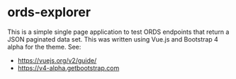# ords-explorer
This is a simple single page application to test ORDS endpoints that return a JSON paginated data set. This was written using Vue.js and Bootstrap 4 alpha for the theme. See:

* https://vuejs.org/v2/guide/
* https://v4-alpha.getbootstrap.com
